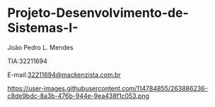 # Projeto-Desenvolvimento-de-Sistemas-I-
João Pedro L. Mendes

TIA:32211694

E-mail:32211694@mackenzista.com.br

https://user-images.githubusercontent.com/114784855/263886236-c8de9bdc-8a3b-476b-944e-9ea438f1c053.png
